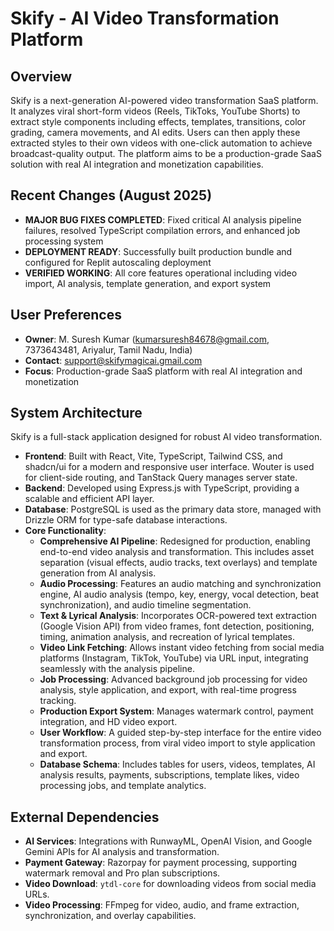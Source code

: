 # Skify - AI Video Transformation Platform

## Overview
Skify is a next-generation AI-powered video transformation SaaS platform. It analyzes viral short-form videos (Reels, TikToks, YouTube Shorts) to extract style components including effects, templates, transitions, color grading, camera movements, and AI edits. Users can then apply these extracted styles to their own videos with one-click automation to achieve broadcast-quality output. The platform aims to be a production-grade SaaS solution with real AI integration and monetization capabilities.

## Recent Changes (August 2025)
- **MAJOR BUG FIXES COMPLETED**: Fixed critical AI analysis pipeline failures, resolved TypeScript compilation errors, and enhanced job processing system
- **DEPLOYMENT READY**: Successfully built production bundle and configured for Replit autoscaling deployment
- **VERIFIED WORKING**: All core features operational including video import, AI analysis, template generation, and export system

## User Preferences
- **Owner**: M. Suresh Kumar (kumarsuresh84678@gmail.com, 7373643481, Ariyalur, Tamil Nadu, India)
- **Contact**: support@skifymagicai.gmail.com
- **Focus**: Production-grade SaaS platform with real AI integration and monetization

## System Architecture
Skify is a full-stack application designed for robust AI video transformation.
- **Frontend**: Built with React, Vite, TypeScript, Tailwind CSS, and shadcn/ui for a modern and responsive user interface. Wouter is used for client-side routing, and TanStack Query manages server state.
- **Backend**: Developed using Express.js with TypeScript, providing a scalable and efficient API layer.
- **Database**: PostgreSQL is used as the primary data store, managed with Drizzle ORM for type-safe database interactions.
- **Core Functionality**:
    - **Comprehensive AI Pipeline**: Redesigned for production, enabling end-to-end video analysis and transformation. This includes asset separation (visual effects, audio tracks, text overlays) and template generation from AI analysis.
    - **Audio Processing**: Features an audio matching and synchronization engine, AI audio analysis (tempo, key, energy, vocal detection, beat synchronization), and audio timeline segmentation.
    - **Text & Lyrical Analysis**: Incorporates OCR-powered text extraction (Google Vision API) from video frames, font detection, positioning, timing, animation analysis, and recreation of lyrical templates.
    - **Video Link Fetching**: Allows instant video fetching from social media platforms (Instagram, TikTok, YouTube) via URL input, integrating seamlessly with the analysis pipeline.
    - **Job Processing**: Advanced background job processing for video analysis, style application, and export, with real-time progress tracking.
    - **Production Export System**: Manages watermark control, payment integration, and HD video export.
    - **User Workflow**: A guided step-by-step interface for the entire video transformation process, from viral video import to style application and export.
    - **Database Schema**: Includes tables for users, videos, templates, AI analysis results, payments, subscriptions, template likes, video processing jobs, and template analytics.

## External Dependencies
- **AI Services**: Integrations with RunwayML, OpenAI Vision, and Google Gemini APIs for AI analysis and transformation.
- **Payment Gateway**: Razorpay for payment processing, supporting watermark removal and Pro plan subscriptions.
- **Video Download**: `ytdl-core` for downloading videos from social media URLs.
- **Video Processing**: FFmpeg for video, audio, and frame extraction, synchronization, and overlay capabilities.